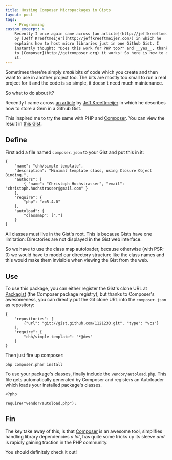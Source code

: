 ```yaml
---
title: Hosting Composer Micropackages in Gists
layout: post
tags: 
    - Programming
custom_excerpt: >
    Recently I once again came across [an article](http://jeffkreeftmeijer.com/2011/microgems-five-minute-rubygems/) 
    by [Jeff Kreeftmeijer](http://jeffkreeftmeijer.com/) in which he
    explains how to host micro libraries just in one Github Gist. I
    instantly thought: "Does this work for PHP too?" and __yes__, thanks
    to [Composer](http://getcomposer.org) it works! So here is how to do
    it.
---
```

Sometimes there're simply _small_ bits of code which you create and then
want to use in another project too. The bits are mostly too small
to run a real project for it and the code is so simple, it doesn't 
need much maintenance.

So what to do about it?

Recently I came across [an article](http://jeffkreeftmeijer.com/2011/microgems-five-minute-rubygems/) by
[Jeff Kreeftmeijer](http://jeffkreeftmeijer.com/) in which he describes
how to store a Gem in a Github Gist.

This inspired me to try the same with PHP and [Composer][]. You can view
the result in [this Gist][].

## Define

First add a file named `composer.json` to your Gist and put this in it:

    {
        "name": "chh/simple-template",
        "description": "Minimal template class, using Closure Object Binding.",
        "authors": [
            { "name": "Christoph Hochstrasser", "email": "christoph.hochstrasser@gmail.com" }
        ],
        "require": {
            "php": ">=5.4.0"
        },
        "autoload": {
            "classmap": ["."]
        }
    }

All classes must live in the Gist's root. This is because Gists have one
limitation: Directories are not displayed in the Gist web interface.

So we have to use the class map autoloader, because otherwise 
(with PSR-0) we would have to model our directory structure like the
class names and this would make them invisible when viewing the Gist
from the web.

## Use

To use this package, you can either register the Gist's clone URL at
[Packagist][] (the Composer package registry), but thanks to Composer's
awesomeness, you can directly put the Git clone URL into the
`composer.json` as repository:

    {
        "repositories": [
            {"url": "git://gist.github.com/1121233.git", "type": "vcs"}
        ],
        "require": {
            "chh/simple-template": "*@dev"
        }
    }

Then just fire up composer:

    php composer.phar install

To use your package's classes, finally include the
`vendor/autoload.php`. This file gets automatically generated by
Composer and registers an Autoloader which loads your installed
package's classes.

    <?php

    require("vendor/autoload.php");

## Fin

The key take away of this, is that [Composer][] is an awesome tool,
simplifies handling library dependencies _a lot_, has quite some tricks
up its sleeve _and_ is rapidly gaining traction in the PHP community. 

You should definitely check it out!

[packagist]: http://packagist.org
[this gist]: https://gist.github.com/1121233
[composer]: http://getcomposer.org/
